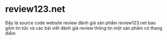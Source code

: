 # review123.net
Đây là source code website review đánh giá sản phẩm review123.net bao gồm tin tức và các bài viết đánh giá review thông tin một sản phẩm có thang điểm
